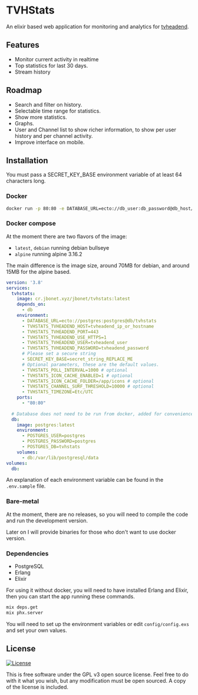 # TVHStats

An elixir based web application for monitoring and analytics for [tvheadend](https://github.com/tvheadend/tvheadend).

## Features

- Monitor current activity in realtime
- Top statistics for last 30 days.
- Stream history

## Roadmap

- Search and filter on history.
- Selectable time range for statistics.
- Show more statistics.
- Graphs.
- User and Channel list to show richer information, to show per user history and per channel activity.
- Improve interface on mobile.

## Installation

You must pass a SECRET_KEY_BASE environment variable of at least 64 characters long.

### Docker

```bash
docker run -p 80:80 -e DATABASE_URL=ecto://db_user:db_password@db_host/db -e SECRET_KEY_BASE=secret_string_REPLACE_ME cr.jbonet.xyz/jbonet/tvhstats
```

### Docker compose

At the moment there are two flavors of the image:

- `latest`, `debian` running debian bullseye
- `alpine` running alpine 3.16.2

The main difference is the image size, around 70MB for debian, and around 15MB for the alpine based.


```yaml
version: '3.8'
services:
  tvhstats:
    image: cr.jbonet.xyz/jbonet/tvhstats:latest
    depends_on:
      - db
    environment:
      - DATABASE_URL=ecto://postgres:postgres@db/tvhstats
      - TVHSTATS_TVHEADEND_HOST=tvheadend_ip_or_hostname
      - TVHSTATS_TVHEADEND_PORT=443
      - TVHSTATS_TVHEADEND_USE_HTTPS=1
      - TVHSTATS_TVHEADEND_USER=tvheadend_user
      - TVHSTATS_TVHEADEND_PASSWORD=tvheadend_password
      # Please set a secure string
      - SECRET_KEY_BASE=secret_string_REPLACE_ME
      # Optional parameters, these are the default values.
      - TVHSTATS_POLL_INTERVAL=1000 # optional
      - TVHSTATS_ICON_CACHE_ENABLED=1 # optional
      - TVHSTATS_ICON_CACHE_FOLDER=/app/icons # optional
      - TVHSTATS_CHANNEL_SURF_THRESHOLD=10000 # optional
      - TVHSTATS_TIMEZONE=Etc/UTC
    ports:
      - "80:80"
  
  # Database does not need to be run from docker, added for convenience.
  db:
    image: postgres:latest
    environment:
      - POSTGRES_USER=postgres
      - POSTGRES_PASSWORD=postgres
      - POSTGRES_DB=tvhstats
    volumes:
      - db:/var/lib/postgresql/data
volumes:
  db:
```

An explanation of each environment variable can be found in the `.env.sample` file.

### Bare-metal

At the moment, there are no releases, so you will need to compile the code and run the development version.

Later on I will provide binaries for those who don't want to use docker version.

### Dependencies

- PostgreSQL
- Erlang
- Elixir

For using it without docker, you will need to have installed Erlang and Elixir, then you can start the app running these commands.

```bash
mix deps.get
mix phx.server
```

You will need to set up the environment variables or edit `config/config.exs` and set your own values.

## License

[![License][badge-license]][License]

[badge-license]: https://img.shields.io/github/license/jbonet/tvhstats?style=flat-square

This is free software under the GPL v3 open source license. Feel free to do with it what you wish,
but any modification must be open sourced. A copy of the license is included.

[License]: https://github.com/jbonet/tvhstats/blob/master/LICENSE
